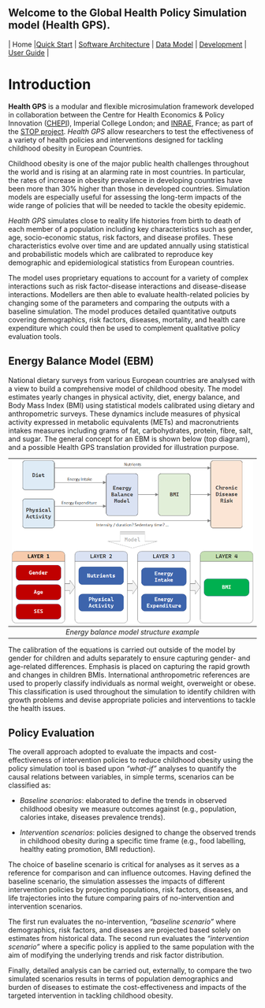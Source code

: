 ## Welcome to the Global Health Policy Simulation model (Health GPS).

| Home |[Quick Start](getstarted) | [Software Architecture](architecture) | [Data Model](datamodel) | [Development](development) | [User Guide](userguide) |

# Introduction
**Health GPS** is a modular and flexible microsimulation framework developed in collaboration between the Centre for Health Economics & Policy Innovation ([CHEPI](https://www.imperial.ac.uk/business-school/faculty-research/research-centres/centre-health-economics-policy-innovation/)), Imperial College London; and [INRAE](https://www.inrae.fr), France; as part of the [STOP project](https://www.stopchildobesity.eu/). *Health GPS* allow researchers to test the effectiveness of a variety of health policies and interventions designed for tackling childhood obesity in European Countries.

Childhood obesity is one of the major public health challenges throughout the world and is rising at an alarming rate in most countries. In particular, the rates of increase in obesity prevalence in developing countries have been more than 30% higher than those in developed countries. Simulation models are especially useful for assessing the long-term impacts of the wide range of policies that will be needed to tackle the obesity epidemic.

*Health GPS* simulates close to reality life histories from birth to death of each member of a population including key characteristics such as gender, age, socio-economic status, risk factors, and disease profiles. These characteristics evolve over time and are updated annually using statistical and probabilistic models which are calibrated to reproduce key demographic and epidemiological statistics from European countries.

The model uses proprietary equations to account for a variety of complex interactions such as risk factor-disease interactions and disease-disease interactions. Modellers are then able to evaluate health-related policies by changing some of the parameters and comparing the outputs with a baseline simulation. The model produces detailed quantitative outputs covering demographics, risk factors, diseases, mortality, and health care expenditure which could then be used to complement qualitative policy evaluation tools.

## Energy Balance Model (EBM)

National dietary surveys from various European countries are analysed with a view to build a comprehensive model of childhood obesity. The model estimates yearly changes in physical activity, diet, energy balance, and Body Mass Index (BMI) using statistical models calibrated using dietary and anthropometric surveys. These dynamics include measures of physical activity expressed in metabolic equivalents (METs) and macronutrients intakes measures including grams of fat, carbohydrates, protein, fibre, salt, and sugar. The general concept for an EBM is shown below (top diagram), and a possible Health GPS translation provided for illustration purpose.

|![Health GPS Components](/assets/image/energy_balance_model.png)|
|:--:|
|*Energy balance model structure example*|

The calibration of the equations is carried out outside of the model by gender for children and adults separately to ensure capturing gender- and age-related differences. Emphasis is placed on capturing the rapid growth and changes in children BMIs. International anthropometric references are used to properly classify individuals as normal weight, overweight or obese. This classification is used throughout the simulation to identify children with growth problems and devise appropriate policies and interventions to tackle the health issues.

## Policy Evaluation
The overall approach adopted to evaluate the impacts and cost-effectiveness of intervention policies to reduce childhood obesity using the policy simulation tool is based upon *“what-if”* analyses to quantify the causal relations between variables, in simple terms, scenarios can be classified as:
* *Baseline scenarios*: elaborated to define the trends in observed childhood obesity we measure outcomes against (e.g., population, calories intake, diseases prevalence trends).

* *Intervention scenarios*: policies designed to change the observed trends in childhood obesity during a specific time frame (e.g., food labelling, healthy eating promotion, BMI reduction).

The choice of baseline scenario is critical for analyses as it serves as a reference for comparison and can influence outcomes. Having defined the baseline scenario, the simulation assesses the impacts of different intervention policies by projecting populations, risk factors, diseases, and life trajectories into the future comparing pairs of no-intervention and intervention scenarios.

The first run evaluates the no-intervention, *“baseline scenario”* where demographics, risk factors, and diseases are projected based solely on estimates from historical data. The second run evaluates the *“intervention scenario”* where a specific policy is applied to the same population with the aim of modifying the underlying trends and risk factor distribution. 

Finally, detailed analysis can be carried out, externally, to compare the two simulated scenarios results in terms of population demographics and burden of diseases to estimate the cost-effectiveness and impacts of the targeted intervention in tackling childhood obesity.
